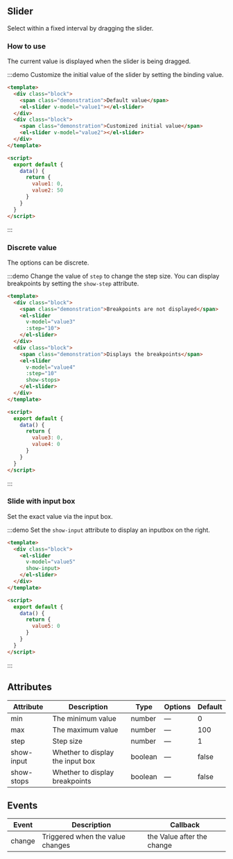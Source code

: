 <script>
  export default {
    data() {
      return {
        value1: 0,
        value2: 50,
        value3: 0,
        value4: 0,
        value5: 0
      };
    }
  }
</script>

<style>
  .demo-box.demo-slider .source {
    padding: 0;
  }
  
  .demo-box.demo-slider .block {
    padding: 30px 24px;
    overflow: hidden;
    border-bottom: solid 1px #EFF2F6;
    &:last-child {
      border-bottom: none;      
    }
  }
  
  .demo-box.demo-slider .demonstration {
    font-size: 14px;
    color: #8492a6;
    line-height: 44px;
  }
  
  .demo-box.demo-slider .demonstration + .el-slider {
    float: right;
    width: 70%;
    margin-right: 20px;
  }
</style>

## Slider 

Select within a fixed interval by dragging the slider.

### How to use

The current value is displayed when the slider is being dragged.

:::demo Customize the initial value of the slider by setting the binding value.

```html
<template>
  <div class="block">
    <span class="demonstration">Default value</span>
    <el-slider v-model="value1"></el-slider>  
  </div>
  <div class="block">
    <span class="demonstration">Customized initial value</span>
    <el-slider v-model="value2"></el-slider>
  </div>
</template>

<script>
  export default {
    data() {
      return {
        value1: 0,
        value2: 50
      }
    }
  }
</script>
```
:::

### Discrete value

The options can be discrete.

:::demo Change the value of `step` to change the step size. You can display breakpoints by setting the `show-step` attribute.

```html
<template>
  <div class="block">
    <span class="demonstration">Breakpoints are not displayed</span>
    <el-slider
      v-model="value3"
      :step="10">
    </el-slider>  
  </div>
  <div class="block">
    <span class="demonstration">Displays the breakpoints</span>
    <el-slider
      v-model="value4"
      :step="10"
      show-stops>
    </el-slider>
  </div>
</template>

<script>
  export default {
    data() {
      return {
        value3: 0,
        value4: 0
      }
    }
  }
</script>
```
:::

### Slide with input box

Set the exact value via the input box.

:::demo Set the `show-input` attribute to display an inputbox on the right.

```html
<template>
  <div class="block">
    <el-slider
      v-model="value5"
      show-input>
    </el-slider>  
  </div>
</template>

<script>
  export default {
    data() {
      return {
        value5: 0
      }
    }
  }
</script>
```
:::

## Attributes
| Attribute      | Description          | Type      | Options                           | Default  |
|---------- |-------------- |---------- |--------------------------------  |-------- |
| min | The minimum value | number | — | 0 |
| max | The maximum value | number | — | 100 |
| step | Step size | number | — | 1 |
| show-input | Whether to display the input box | boolean | — | false |
| show-stops | Whether to display breakpoints | boolean | — | false |

## Events
| Event      | Description    | Callback      |
|---------- |-------- |---------- |
| change | Triggered when the value changes | the Value after the change |

